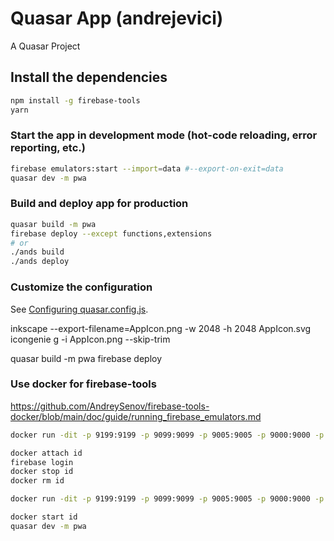 # Quasar App (andrejevici)

A Quasar Project

## Install the dependencies

```bash
npm install -g firebase-tools
yarn
```

### Start the app in development mode (hot-code reloading, error reporting, etc.)

```bash
firebase emulators:start --import=data #--export-on-exit=data
quasar dev -m pwa
```

### Build and deploy app for production

```bash
quasar build -m pwa
firebase deploy --except functions,extensions
# or
./ands build
./ands deploy
```

### Customize the configuration

See [Configuring quasar.config.js](https://v2.quasar.dev/quasar-cli-vite/quasar-config-js).

inkscape --export-filename=AppIcon.png -w 2048 -h 2048 AppIcon.svg
icongenie g -i AppIcon.png --skip-trim

quasar build -m pwa
firebase deploy

### Use docker for firebase-tools

https://github.com/AndreySenov/firebase-tools-docker/blob/main/doc/guide/running_firebase_emulators.md

```bash
docker run -dit -p 9199:9199 -p 9099:9099 -p 9005:9005 -p 9000:9000 -p 8085:8085 -p 8080:8080 -p 5001:5001 -p 5000:5000 -p 4000:4000 -v /Users/milan/work/andrejevici:/home/node --name firebase-tools andreysenov/firebase-tools bash

docker attach id
firebase login
docker stop id
docker rm id

docker run -dit -p 9199:9199 -p 9099:9099 -p 9005:9005 -p 9000:9000 -p 8085:8085 -p 8080:8080 -p 5001:5001 -p 5000:5000 -p 4000:4000 -v /Users/milan/work/andrejevici:/home/node --name firebase-tools andreysenov/firebase-tools firebase emulators:start --import=data

docker start id
quasar dev -m pwa
```
